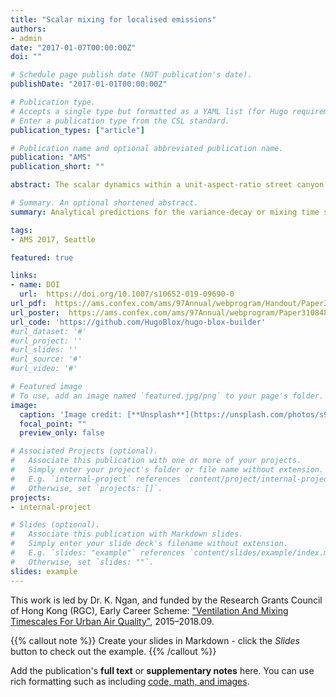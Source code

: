 ```yaml
---
title: "Scalar mixing for localised emissions"
authors:
- admin
date: "2017-01-07T00:00:00Z"
doi: ""

# Schedule page publish date (NOT publication's date).
publishDate: "2017-01-01T00:00:00Z"

# Publication type.
# Accepts a single type but formatted as a YAML list (for Hugo requirements).
# Enter a publication type from the CSL standard.
publication_types: ["article"]

# Publication name and optional abbreviated publication name.
publication: "AMS"
publication_short: ""

abstract: The scalar dynamics within a unit-aspect-ratio street canyon are studied using large-eddy simulation. The key processes of ventilation and mixing are analysed with the canyon-averaged concentration, mean tracer age and variance. The results are sensitive to the source location and can be classified according to the streamline geometry. The canyon-averaged concentrations for the corner vortices, vortex sea and central vortex do not converge to the same value at large times, though the mean decay rates do. The variance measured with respect to the canyon average shows two distinct decay regimes: the early regime reflects large-scale straining and enhanced diffusion across streamlines, while the late regime is associated with escape from the canyon.

# Summary. An optional shortened abstract.
summary: Analytical predictions for the variance-decay or mixing time scales are verified for the early regime. It is argued that the presence of an open boundary at the roof level suppresses rapid mixing of the scalar field and is responsible for differences with respect to scalar dynamics within closed domains.

tags:
- AMS 2017, Seattle

featured: true

links:
- name: DOI
  url:  https://doi.org/10.1007/s10652-019-09690-0 
url_pdf:  https://ams.confex.com/ams/97Annual/webprogram/Handout/Paper310848/poster-mixing-17Jan2017.pdf 
url_poster:  https://ams.confex.com/ams/97Annual/webprogram/Paper310848.html 
url_code: 'https://github.com/HugoBlox/hugo-blox-builder'
#url_dataset: '#'
#url_project: ''
#url_slides: ''
#url_source: '#'
#url_video: '#'

# Featured image
# To use, add an image named `featured.jpg/png` to your page's folder. 
image:
  caption: 'Image credit: [**Unsplash**](https://unsplash.com/photos/s9CC2SKySJM)'
  focal_point: ""
  preview_only: false

# Associated Projects (optional).
#   Associate this publication with one or more of your projects.
#   Simply enter your project's folder or file name without extension.
#   E.g. `internal-project` references `content/project/internal-project/index.md`.
#   Otherwise, set `projects: []`.
projects:
- internal-project

# Slides (optional).
#   Associate this publication with Markdown slides.
#   Simply enter your slide deck's filename without extension.
#   E.g. `slides: "example"` references `content/slides/example/index.md`.
#   Otherwise, set `slides: ""`.
slides: example
---
```


This work is led by Dr. K. Ngan, and funded by the Research Grants Council of Hong Kong (RGC), Early Career Scheme: ["Ventilation And Mixing Timescales For Urban Air Quality"](https://scholars.cityu.edu.hk/en/projects/ventilation-and-mixing-timescales-for-urban-air-quality(90e7862f-9f2f-4e96-ab7e-8d6ac9f5e367).html), 2015–2018.09.

{{% callout note %}}
Create your slides in Markdown - click the *Slides* button to check out the example.
{{% /callout %}}

Add the publication's **full text** or **supplementary notes** here. You can use rich formatting such as including [code, math, and images](https://docs.hugoblox.com/content/writing-markdown-latex/).
